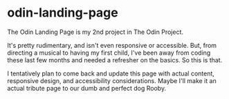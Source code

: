 # odin-landing-page

The Odin Landing Page is my 2nd project in The Odin Project.

It's pretty rudimentary, and isn't even responsive or accessible.  But, from directing a musical to having my first child, I've been away from coding these last few months and needed a refresher on the basics.  So this is that.

I tentatively plan to come back and update this page with actual content, responsive design, and accessibility considerations.  Maybe I'll make it an actual tribute page to our dumb and perfect dog Rooby.